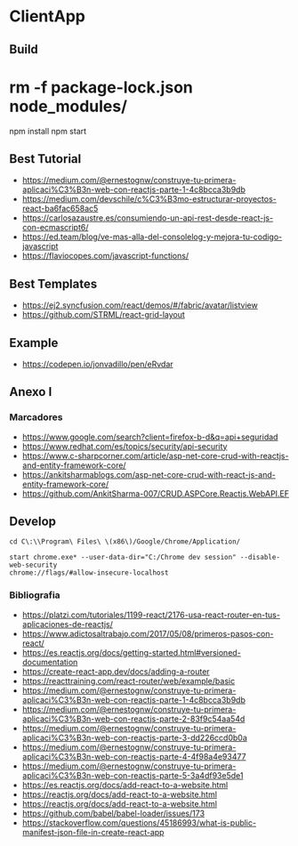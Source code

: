 # ClientApp

## Build 

  # rm -f package-lock.json node_modules/
  npm install
  npm start

## Best Tutorial

 * https://medium.com/@ernestognw/construye-tu-primera-aplicaci%C3%B3n-web-con-reactjs-parte-1-4c8bcca3b9db
 * https://medium.com/devschile/c%C3%B3mo-estructurar-proyectos-react-ba6fac658ac5
 * https://carlosazaustre.es/consumiendo-un-api-rest-desde-react-js-con-ecmascript6/
 * https://ed.team/blog/ve-mas-alla-del-consolelog-y-mejora-tu-codigo-javascript
 * https://flaviocopes.com/javascript-functions/
 
## Best Templates

* https://ej2.syncfusion.com/react/demos/#/fabric/avatar/listview
* https://github.com/STRML/react-grid-layout

## Example

* https://codepen.io/jonvadillo/pen/eRvdar

## Anexo I

### Marcadores

* https://www.google.com/search?client=firefox-b-d&q=api+seguridad
* https://www.redhat.com/es/topics/security/api-security
* https://www.c-sharpcorner.com/article/asp-net-core-crud-with-reactjs-and-entity-framework-core/
* https://ankitsharmablogs.com/asp-net-core-crud-with-react-js-and-entity-framework-core/
* https://github.com/AnkitSharma-007/CRUD.ASPCore.Reactjs.WebAPI.EF

## Develop

    cd C\:\\Program\ Files\ \(x86\)/Google/Chrome/Application/ 
    
    start chrome.exe* --user-data-dir="C:/Chrome dev session" --disable-web-security
    chrome://flags/#allow-insecure-localhost

### Bibliografia

* https://platzi.com/tutoriales/1199-react/2176-usa-react-router-en-tus-aplicaciones-de-reactjs/
* https://www.adictosaltrabajo.com/2017/05/08/primeros-pasos-con-react/
* https://es.reactjs.org/docs/getting-started.html#versioned-documentation
* https://create-react-app.dev/docs/adding-a-router
* https://reacttraining.com/react-router/web/example/basic
* https://medium.com/@ernestognw/construye-tu-primera-aplicaci%C3%B3n-web-con-reactjs-parte-1-4c8bcca3b9db
* https://medium.com/@ernestognw/construye-tu-primera-aplicaci%C3%B3n-web-con-reactjs-parte-2-83f9c54aa54d
* https://medium.com/@ernestognw/construye-tu-primera-aplicaci%C3%B3n-web-con-reactjs-parte-3-dd226ccd0b0a
* https://medium.com/@ernestognw/construye-tu-primera-aplicaci%C3%B3n-web-con-reactjs-parte-4-4f98a4e93477
* https://medium.com/@ernestognw/construye-tu-primera-aplicaci%C3%B3n-web-con-reactjs-parte-5-3a4df93e5de1
* https://es.reactjs.org/docs/add-react-to-a-website.html
* https://reactjs.org/docs/add-react-to-a-website.html
* https://reactjs.org/docs/add-react-to-a-website.html
* https://github.com/babel/babel-loader/issues/173
* https://stackoverflow.com/questions/45186993/what-is-public-manifest-json-file-in-create-react-app

